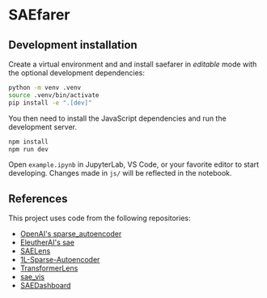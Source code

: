 # SAEfarer

## Development installation

Create a virtual environment and and install saefarer in _editable_ mode with the
optional development dependencies:

```sh
python -m venv .venv
source .venv/bin/activate
pip install -e ".[dev]"
```

You then need to install the JavaScript dependencies and run the development server.

```sh
npm install
npm run dev
```

Open `example.ipynb` in JupyterLab, VS Code, or your favorite editor
to start developing. Changes made in `js/` will be reflected
in the notebook.

## References

This project uses code from the following repositories:

- [OpenAI's sparse_autoencoder](https://github.com/openai/sparse_autoencoder)
- [EleutherAI's sae](https://github.com/EleutherAI/sae)
- [SAELens](https://github.com/jbloomAus/SAELens)
- [1L-Sparse-Autoencoder](https://github.com/neelnanda-io/1L-Sparse-Autoencoder)
- [TransformerLens](https://github.com/TransformerLensOrg/TransformerLens)
- [sae_vis](https://github.com/callummcdougall/sae_vis)
- [SAEDashboard](https://github.com/jbloomAus/SAEDashboard)
